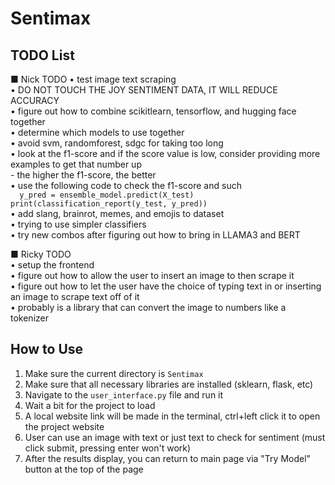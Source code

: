 # Sentimax

## TODO List
■ Nick TODO
• test image text scraping  
• DO NOT TOUCH THE JOY SENTIMENT DATA, IT WILL REDUCE ACCURACY  
• figure out how to combine scikitlearn, tensorflow, and hugging face together  
• determine which models to use together  
• avoid svm, randomforest, sdgc for taking too long  
• look at the f1-score and if the score value is low, consider providing more examples to get that number up  
    - the higher the f1-score, the better  
• use the following code to check the f1-score and such  
    ```  
    y_pred = ensemble_model.predict(X_test)  
    print(classification_report(y_test, y_pred))  
    ```  
• add slang, brainrot, memes, and emojis to dataset  
• trying to use simpler classifiers   
• try new combos after figuring out how to bring in LLAMA3 and BERT  

■ Ricky TODO  
• setup the frontend  
• figure out how to allow the user to insert an image to then scrape it  
• figure out how to let the user have the choice of typing text in or inserting an image to scrape text off of it  
• probably is a library that can convert the image to numbers like a tokenizer  

## How to Use
1) Make sure the current directory is `Sentimax`
2) Make sure that all necessary libraries are installed (sklearn, flask, etc)
3) Navigate to the `user_interface.py` file and run it 
4) Wait a bit for the project to load
5) A local website link will be made in the terminal, ctrl+left click it to open the project website
6) User can use an image with text or just text to check for sentiment (must click submit, pressing enter won't work)
7) After the results display, you can return to main page via "Try Model" button at the top of the page
